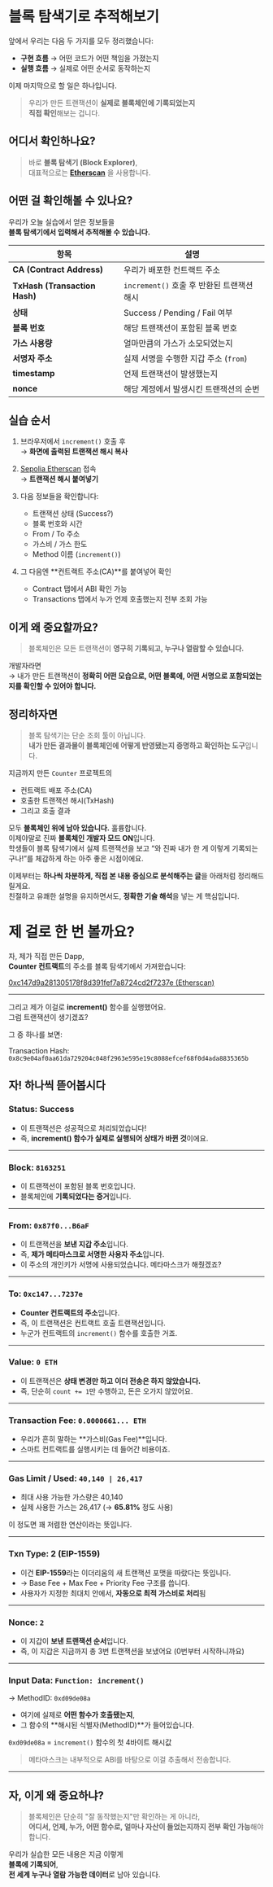 # 블록 탐색기로 추적해보기

앞에서 우리는 다음 두 가지를 모두 정리했습니다:

- **구현 흐름** → 어떤 코드가 어떤 책임을 가졌는지
- **실행 흐름** → 실제로 어떤 순서로 동작하는지

이제 마지막으로 할 일은 하나입니다.

> 우리가 만든 트랜잭션이 **실제로 블록체인에 기록되었는지**  
>  **직접 확인**해보는 겁니다.

## 어디서 확인하나요?

> 바로 **블록 탐색기 (Block Explorer)**,  
> 대표적으로는 **[Etherscan](https://sepolia.etherscan.io/)** 을 사용합니다.

## 어떤 걸 확인해볼 수 있나요?

우리가 오늘 실습에서 얻은 정보들을  
**블록 탐색기에서 입력해서 추적해볼 수 있습니다.**

| 항목                          | 설명                                       |
| ----------------------------- | ------------------------------------------ |
| **CA (Contract Address)**     | 우리가 배포한 컨트랙트 주소                |
| **TxHash (Transaction Hash)** | `increment()` 호출 후 반환된 트랜잭션 해시 |
| **상태**                      | Success / Pending / Fail 여부              |
| **블록 번호**                 | 해당 트랜잭션이 포함된 블록 번호           |
| **가스 사용량**               | 얼마만큼의 가스가 소모되었는지             |
| **서명자 주소**               | 실제 서명을 수행한 지갑 주소 (`from`)      |
| **timestamp**                 | 언제 트랜잭션이 발생했는지                 |
| **nonce**                     | 해당 계정에서 발생시킨 트랜잭션의 순번     |

## 실습 순서

1. 브라우저에서 `increment()` 호출 후  
   → **화면에 출력된 트랜잭션 해시 복사**

2. [Sepolia Etherscan](https://sepolia.etherscan.io/) 접속  
   → **트랜잭션 해시 붙여넣기**

3. 다음 정보들을 확인합니다:

   - 트랜잭션 상태 (Success?)
   - 블록 번호와 시간
   - From / To 주소
   - 가스비 / 가스 한도
   - Method 이름 (`increment()`)

4. 그 다음엔 **컨트랙트 주소(CA)**를 붙여넣어 확인
   - Contract 탭에서 ABI 확인 가능
   - Transactions 탭에서 누가 언제 호출했는지 전부 조회 가능

## 이게 왜 중요할까요?

> 블록체인은 모든 트랜잭션이 **영구히 기록되고, 누구나 열람할 수 있습니다.**

개발자라면  
→ 내가 만든 트랜잭션이 **정확히 어떤 모습으로, 어떤 블록에, 어떤 서명으로 포함되었는지를 확인할 수 있어야 합니다.**

## 정리하자면

> 블록 탐색기는 단순 조회 툴이 아닙니다.  
> **내가 만든 결과물이 블록체인에 어떻게 반영됐는지 증명하고 확인하는 도구**입니다.

지금까지 만든 `Counter` 프로젝트의

- 컨트랙트 배포 주소(CA)
- 호출한 트랜잭션 해시(TxHash)
- 그리고 호출 결과

모두 **블록체인 위에 남아 있습니다.**
훌륭합니다.  
이제야말로 진짜 **블록체인 개발자 모드 ON**입니다.  
학생들이 블록 탐색기에서 실제 트랜잭션을 보고 “와 진짜 내가 한 게 이렇게 기록되는구나!”를 체감하게 하는 아주 좋은 시점이에요.

이제부터는 **하나씩 차분하게, 직접 본 내용 중심으로 분석해주는 글**을 아래처럼 정리해드릴게요.  
친절하고 유쾌한 설명을 유지하면서도, **정확한 기술 해석**을 넣는 게 핵심입니다.

# 제 걸로 한 번 볼까요?

자, 제가 직접 만든 Dapp,  
**Counter 컨트랙트**의 주소를 블록 탐색기에서 가져왔습니다:

[0xc147d9a281305178f8d391fef7a8724cd2f7237e (Etherscan)](https://sepolia.etherscan.io/address/0xc147d9a281305178f8d391fef7a8724cd2f7237e)

---

그리고 제가 이걸로 **increment()** 함수를 실행했어요.  
그럼 트랜잭션이 생기겠죠?

그 중 하나를 보면:

Transaction Hash:  
`0x8c9e04af0aa61da729204c048f2963e595e19c8088efcef68f0d4ada8835365b`

## 자! 하나씩 뜯어봅시다

### Status: **Success**

- 이 트랜잭션은 성공적으로 처리되었습니다!
- 즉, **increment() 함수가 실제로 실행되어 상태가 바뀐 것**이에요.

---

### Block: `8163251`

- 이 트랜잭션이 포함된 블록 번호입니다.
- 블록체인에 **기록되었다는 증거**입니다.

---

### From: `0x87f0...B6aF`

- 이 트랜잭션을 **보낸 지갑 주소**입니다.
- 즉, **제가 메타마스크로 서명한 사용자 주소**입니다.
- 이 주소의 개인키가 서명에 사용되었습니다. 메타마스크가 해줬겠죠?

---

### To: `0xc147...7237e`

- **Counter 컨트랙트의 주소**입니다.
- 즉, 이 트랜잭션은 컨트랙트 호출 트랜잭션입니다.
- 누군가 컨트랙트의 `increment()` 함수를 호출한 거죠.

---

### Value: `0 ETH`

- 이 트랜잭션은 **상태 변경만 하고 이더 전송은 하지 않았습니다.**
- 즉, 단순히 `count += 1`만 수행하고, 돈은 오가지 않았어요.

---

### Transaction Fee: `0.0000661... ETH`

- 우리가 흔히 말하는 **가스비(Gas Fee)**입니다.
- 스마트 컨트랙트를 실행시키는 데 들어간 비용이죠.

---

### Gas Limit / Used: `40,140 | 26,417`

- 최대 사용 가능한 가스량은 40,140
- 실제 사용한 가스는 26,417 (→ **65.81%** 정도 사용)

이 정도면 꽤 저렴한 연산이라는 뜻입니다.

---

### Txn Type: 2 (EIP-1559)

- 이건 **EIP-1559**라는 이더리움의 새 트랜잭션 포맷을 따랐다는 뜻입니다.
- → Base Fee + Max Fee + Priority Fee 구조를 씁니다.
- 사용자가 지정한 최대치 안에서, **자동으로 최적 가스비로 처리**됨

---

### Nonce: `2`

- 이 지갑이 **보낸 트랜잭션 순서**입니다.
- 즉, 이 지갑은 지금까지 총 3번 트랜잭션을 보냈어요 (0번부터 시작하니까요)

---

### Input Data: `Function: increment()`

→ MethodID: `0xd09de08a`

- 여기에 실제로 **어떤 함수가 호출됐는지**,
- 그 함수의 **해시된 식별자(MethodID)**가 들어있습니다.

`0xd09de08a` = `increment()` 함수의 첫 4바이트 해시값

> 메타마스크는 내부적으로 ABI를 바탕으로 이걸 추출해서 전송합니다.

---

## 자, 이게 왜 중요하냐?

> 블록체인은 단순히 "잘 동작했는지"만 확인하는 게 아니라,  
> **어디서, 언제, 누가, 어떤 함수로, 얼마나 자산이 들었는지까지 전부 확인 가능**해야 합니다.

우리가 실습한 모든 내용은 지금 이렇게  
**블록에 기록되어**,  
**전 세계 누구나 열람 가능한 데이터**로 남아 있습니다.
